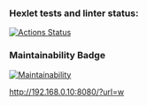 ### Hexlet tests and linter status:
[![Actions Status](https://github.com/Aleksandr2302/frontend-project-11/workflows/hexlet-check/badge.svg)](https://github.com/Aleksandr2302/frontend-project-11/actions)


### Maintainability Badge
[![Maintainability](https://api.codeclimate.com/v1/badges/c7e1931dccb7d94f5735/maintainability)](https://codeclimate.com/github/Aleksandr2302/frontend-project-11/maintainability)


http://192.168.0.10:8080/?url=w